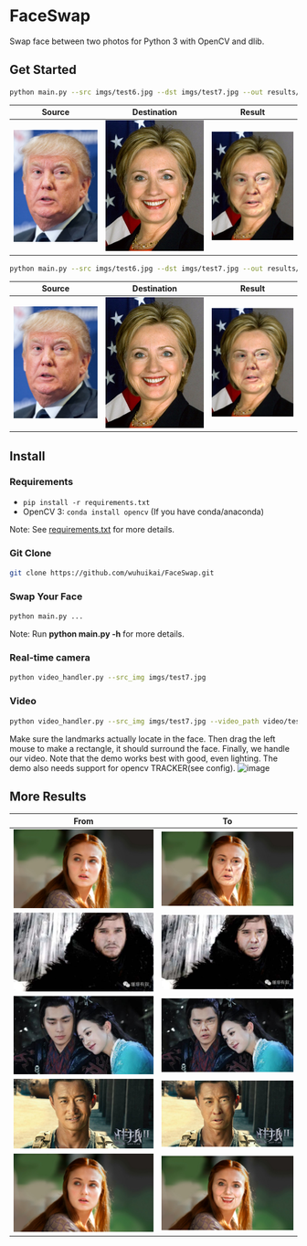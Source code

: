# FaceSwap
Swap face between two photos for Python 3 with OpenCV and dlib.

## Get Started
```sh
python main.py --src imgs/test6.jpg --dst imgs/test7.jpg --out results/output6_7.jpg --correct_color
```

| Source | Destination | Result |
| --- | --- | --- |
|![](imgs/test6.jpg) | ![](imgs/test7.jpg) | ![](results/output6_7.jpg) |

```sh
python main.py --src imgs/test6.jpg --dst imgs/test7.jpg --out results/output6_7_2d.jpg --correct_color --warp_2d
```

| Source | Destination | Result |
| --- | --- | --- |
|![](imgs/test6.jpg) | ![](imgs/test7.jpg) | ![](results/output6_7_2d.jpg) |


## Install
### Requirements
* `pip install -r requirements.txt`
* OpenCV 3: `conda install opencv` (If you have conda/anaconda)

Note: See [requirements.txt](requirements.txt) for more details.
### Git Clone
```sh
git clone https://github.com/wuhuikai/FaceSwap.git
```
### Swap Your Face
```sh
python main.py ...
```
Note: Run **python main.py -h** for more details.


### Real-time camera
```sh
python video_handler.py --src_img imgs/test7.jpg
```
### Video
```sh
python video_handler.py --src_img imgs/test7.jpg --video_path video/test.mov
```
Make sure the landmarks actually locate in the face. Then drag the left mouse to make a rectangle, it should surround the face. Finally, we handle our video. Note that the demo works best with good, even lighting. The demo also needs support for opencv TRACKER(see config).
![image](imgs/realtime0.gif)

## More Results
| From | To |
| --- | --- |
| ![](imgs/test4.jpg) | ![](results/output6_4.jpg) |
| ![](imgs/test3.jpg) | ![](results/output6_3.jpg) |
| ![](imgs/test2.jpg) | ![](results/output6_2_2d.jpg) |
| ![](imgs/test1.jpg) | ![](results/output6_1.jpg) |
| ![](imgs/test4.jpg) | ![](results/output7_4.jpg) |
